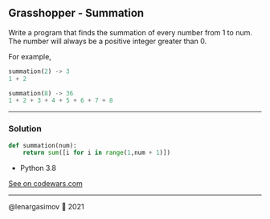 ## Grasshopper - Summation

Write a program that finds the summation of every number from 1 to num. The number will always be a positive integer greater than 0.

For example,

```python
summation(2) -> 3
1 + 2

summation(8) -> 36
1 + 2 + 3 + 4 + 5 + 6 + 7 + 8
```

---

### Solution

```python
def summation(num):
    return sum([i for i in range(1,num + 1)])
```
- Python 3.8

[See on codewars.com](https://www.codewars.com/kata/55d24f55d7dd296eb9000030/train/python)

---

@lenargasimov 🥷 2021

    
